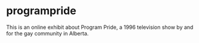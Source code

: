 # programpride
This is an online exhibit about Program Pride, a 1996 television show by and for the gay community in Alberta.
